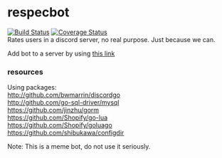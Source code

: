 # respecbot
[![Build Status](https://travis-ci.org/Jaggernaut555/respecbot-v2.svg?branch=master)](https://travis-ci.org/Jaggernaut555/respecbot-v2) [![Coverage Status](https://coveralls.io/repos/github/Jaggernaut555/respecbot-v2/badge.svg)](https://coveralls.io/github/Jaggernaut555/respecbot-v2)  
Rates users in a discord server, no real purpose. Just because we can.  

Add bot to a server by using [this link](https://www.youtube.com/watch?v=dQw4w9WgXcQ)  

### resources
Using packages:  
http://github.com/bwmarrin/discordgo  
http://github.com/go-sql-driver/mysql  
https://github.com/jinzhu/gorm  
https://github.com/Shopify/go-lua  
https://github.com/Shopify/goluago  
https://github.com/shibukawa/configdir  

Note: This is a meme bot, do not use it seriously.  
